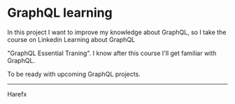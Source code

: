 # GraphQL learning

In this project I want to improve my knowledge about GraphQL, so I take the course on Linkedin Learning about GraphQL

"GraphQL Essential Traning". I know after this course I'll get familiar with GraphQL.

To be ready with upcoming GraphQL projects.

--------------------
Harefx
